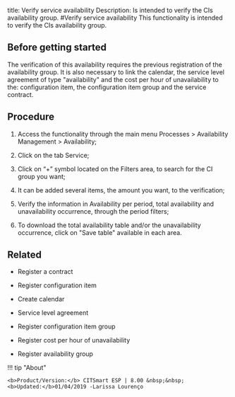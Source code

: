 title: Verify service availability
Description: Is intended to verify the CIs availability group.
#Verify service availability
This functionality is intended to verify the CIs availability group.

Before getting started
--------------------------

The verification of this availability requires the previous registration of the
availability group. It is also necessary to link the calendar, the service level
agreement of type "availability" and the cost per hour of unavailability to the:
configuration item, the configuration item group and the service contract.

Procedure
-------------

1.  Access the functionality through the main menu Processes \> Availability
    Management \> Availability;

2.  Click on the tab Service;

3.  Click on “+” symbol located on the Filters area, to search for the CI group
    you want;

4.  It can be added several items, the amount you want, to the verification;

5.  Verify the information in Availability per period, total availability and
    unavailability occurrence, through the period filters;

6.  To download the total availability table and/or the unavailability
    occurrence, click on "Save table" available in each area.

Related
-----------

-   Register a contract

-   Register configuration item

-   Create calendar

-   Service level agreement

-   Register configuration item group

-   Register cost per hour of unavailability

-   Register availability group

!!! tip "About"

    <b>Product/Version:</b> CITSmart ESP | 8.00 &nbsp;&nbsp;
    <b>Updated:</b>01/04/2019 -Larissa Lourenço

